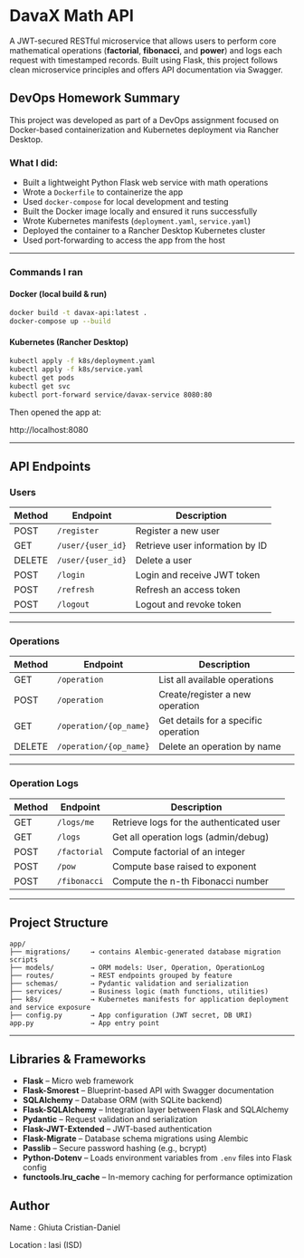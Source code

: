 # DavaX Math API

A JWT-secured RESTful microservice that allows users to perform core mathematical operations (**factorial**, **fibonacci**, and **power**) and logs each request with timestamped records. Built using Flask, this project follows clean microservice principles and offers API documentation via Swagger.

##  DevOps Homework Summary

This project was developed as part of a DevOps assignment focused on Docker-based containerization and Kubernetes deployment via Rancher Desktop.

###  What I did:

- Built a lightweight Python Flask web service with math operations
- Wrote a `Dockerfile` to containerize the app
- Used `docker-compose` for local development and testing
- Built the Docker image locally and ensured it runs successfully
- Wrote Kubernetes manifests (`deployment.yaml`, `service.yaml`)
- Deployed the container to a Rancher Desktop Kubernetes cluster
- Used port-forwarding to access the app from the host

---

### Commands I ran

#### Docker (local build & run)

```bash
docker build -t davax-api:latest .
docker-compose up --build
```

#### Kubernetes (Rancher Desktop)

```bash
kubectl apply -f k8s/deployment.yaml
kubectl apply -f k8s/service.yaml
kubectl get pods
kubectl get svc
kubectl port-forward service/davax-service 8080:80
```

Then opened the app at:  

http://localhost:8080

---

##  API Endpoints

###  Users

| Method | Endpoint            | Description                         |
|--------|---------------------|-------------------------------------|
| POST   | `/register`         | Register a new user                 |
| GET    | `/user/{user_id}`   | Retrieve user information by ID     |
| DELETE | `/user/{user_id}`   | Delete a user                       |
| POST   | `/login`            | Login and receive JWT token         |
| POST   | `/refresh`          | Refresh an access token             |
| POST   | `/logout`           | Logout and revoke token             |

---

###  Operations

| Method | Endpoint               | Description                                 |
|--------|------------------------|---------------------------------------------|
| GET    | `/operation`           | List all available operations               |
| POST   | `/operation`           | Create/register a new operation             |
| GET    | `/operation/{op_name}` | Get details for a specific operation        |
| DELETE | `/operation/{op_name}` | Delete an operation by name                 |

---

###  Operation Logs

| Method | Endpoint     | Description                              |
|--------|--------------|------------------------------------------|
| GET    | `/logs/me`   | Retrieve logs for the authenticated user |
| GET    | `/logs`      | Get all operation logs (admin/debug)     |
| POST   | `/factorial` | Compute factorial of an integer          |
| POST   | `/pow`       | Compute base raised to exponent          |
| POST   | `/fibonacci` | Compute the n-th Fibonacci number        |

---

##  Project Structure

```
app/
├── migrations/     → contains Alembic-generated database migration scripts
├── models/         → ORM models: User, Operation, OperationLog
├── routes/         → REST endpoints grouped by feature
├── schemas/        → Pydantic validation and serialization
├── services/       → Business logic (math functions, utilities)
├── k8s/            → Kubernetes manifests for application deployment and service exposure   
├── config.py       → App configuration (JWT secret, DB URI)
app.py              → App entry point
```

---

##  Libraries & Frameworks

- **Flask** – Micro web framework  
- **Flask-Smorest** – Blueprint-based API with Swagger documentation 
- **SQLAlchemy** – Database ORM (with SQLite backend)
- **Flask-SQLAlchemy** – Integration layer between Flask and SQLAlchemy   
- **Pydantic** – Request validation and serialization 
- **Flask-JWT-Extended** – JWT-based authentication  
- **Flask-Migrate** – Database schema migrations using Alembic  
- **Passlib** – Secure password hashing (e.g., bcrypt)  
- **Python-Dotenv** – Loads environment variables from `.env` files into Flask config
- **functools.lru_cache** – In-memory caching for performance optimization
## Author

Name : Ghiuta Cristian-Daniel

Location : Iasi (ISD)


